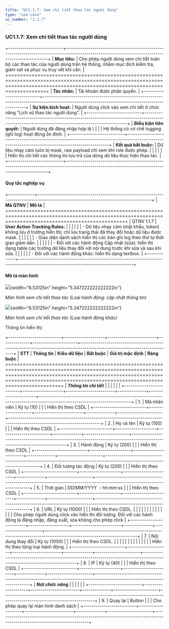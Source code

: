 ```yaml
---
title: "UC1.1.7: Xem chi tiết thao tác người dùng"
type: "use-case"
uc_number: "1.1.7"
---
```


### UC1.1.7: Xem chi tiết thao tác người dùng

+---------------------------+---------------------------------------------------------------------------------------------------------------------------------------------------+
| **Mục tiêu:**             | Cho phép người dùng xem chi tiết toàn bộ các thao tác của người dùng trên hệ thống, nhằm mục đích kiểm tra, giám sát và phục vụ truy vết khi cần. |
+===========================+===================================================================================================================================================+
| **Tác nhân:**             | Tài khoản được phân quyền.                                                                                                                        |
+---------------------------+---------------------------------------------------------------------------------------------------------------------------------------------------+
| **Sự kiện kích hoạt:**    | Người dùng click vào xem chi tiết ở chức năng "Lịch sử thao tác người dùng".                                                                      |
+---------------------------+---------------------------------------------------------------------------------------------------------------------------------------------------+
| **Điều kiện tiên quyết:** | Người dùng đã đăng nhập hợp lệ.\                                                                                                                  |
|                           | Hệ thống có cơ chế logging (ghi log) hoạt động ổn định.                                                                                           |
+---------------------------+---------------------------------------------------------------------------------------------------------------------------------------------------+
| **Kết quả bắt buộc:**     | Dữ liệu nhạy cảm luôn bị mask, raw payload chỉ xem khi role được phép.                                                                            |
|                           |                                                                                                                                                   |
|                           | Hiển thị chi tiết các thông tin lưu trữ của dòng dữ liệu thực hiện thao tác.                                                                      |
+---------------------------+---------------------------------------------------------------------------------------------------------------------------------------------------+

#### Quy tắc nghiệp vụ

+-------------+--------------------------------------------------------------------------------------------------------------------------------------+
| **Mã QTNV** | **Mô tả**                                                                                                                            |
+=============+======================================================================================================================================+
| QTNV 1.1.7  | **User Action Tracking Rules:**                                                                                                      |
|             |                                                                                                                                      |
|             | -   Dữ liệu nhạy cảm (mật khẩu, token) không lưu ở trường hiển thị; chỉ lưu trạng thái đã thay đổi hoặc dữ liệu được mask.           |
|             |                                                                                                                                      |
|             | -   Giao diện danh sách hiển thị các bản ghi log theo thứ tự thời gian giảm dần.                                                     |
|             |                                                                                                                                      |
|             | -   Đối với các hành động Cập nhật (sửa): hiển thị dạng table các trường dữ liệu thay đổi với nội dung trước khi sửa và sau khi sửa. |
|             |                                                                                                                                      |
|             | -   Đối với các hành động khác: hiển thị dạng textbox.                                                                               |
+-------------+--------------------------------------------------------------------------------------------------------------------------------------+

#### Mô tả màn hình

![](media/image114.png){width="6.53125in" height="5.347222222222222in"}

*Màn hình xem chi tiết thao tác (Loại hành động: cập nhật thông tin)*

![](media/image116.png){width="6.53125in" height="5.347222222222222in"}

*Màn hình xem chi tiết thao tác (Loại hành động khác)*

Thông tin hiển thị:

+--------------------------+--------------------+------------------------+--------------+----------------------+---------------------------------------------------------------------------------------------------------------------------+
| **STT**                  | **Thông tin**      | **Kiểu dữ liệu**       | **Bắt buộc** | **Giá trị mặc định** | **Ràng buộc**                                                                                                             |
+==========================+====================+========================+==============+======================+===========================================================================================================================+
| ***Thông tin chi tiết*** |                    |                        |              |                      |                                                                                                                           |
+--------------------------+--------------------+------------------------+--------------+----------------------+---------------------------------------------------------------------------------------------------------------------------+
| 1.                       | Mã nhân viên       | Ký tự (10)             |              |                      | Hiển thị theo CSDL                                                                                                        |
+--------------------------+--------------------+------------------------+--------------+----------------------+---------------------------------------------------------------------------------------------------------------------------+
| 2.                       | Họ và tên          | Ký tự (100)            |              |                      | Hiển thị theo CSDL                                                                                                        |
+--------------------------+--------------------+------------------------+--------------+----------------------+---------------------------------------------------------------------------------------------------------------------------+
| 3.                       | Hành động          | Ký tự (200)            |              |                      | Hiển thị theo CSDL                                                                                                        |
+--------------------------+--------------------+------------------------+--------------+----------------------+---------------------------------------------------------------------------------------------------------------------------+
| 4.                       | Đối tượng tác động | Ký tự (200)            |              |                      | Hiển thị theo CSDL                                                                                                        |
+--------------------------+--------------------+------------------------+--------------+----------------------+---------------------------------------------------------------------------------------------------------------------------+
| 5.                       | Thời gian          | DD/MM/YYYY  - hh:mm:ss |              |                      | Hiển thị theo CSDL                                                                                                        |
+--------------------------+--------------------+------------------------+--------------+----------------------+---------------------------------------------------------------------------------------------------------------------------+
| 6.                       | URL                | Ký tự (1000)           |              |                      | Hiển thị theo CSDL.                                                                                                       |
|                          |                    |                        |              |                      |                                                                                                                           |
|                          |                    |                        |              |                      | Cho phép người dùng click vào hiển thị đối tượng. Đối với các hành động là đăng nhập, đăng xuất, xóa không cho phép click |
+--------------------------+--------------------+------------------------+--------------+----------------------+---------------------------------------------------------------------------------------------------------------------------+
| 7.                       | Nội dung thay đổi  | Ký tự (1000)           |              |                      | Hiển thị theo CSDL.                                                                                                       |
|                          |                    |                        |              |                      |                                                                                                                           |
|                          |                    |                        |              |                      | Hiển thị theo từng loại hành động.                                                                                        |
+--------------------------+--------------------+------------------------+--------------+----------------------+---------------------------------------------------------------------------------------------------------------------------+
| 8.                       | IP                 | Ký tự (40)             |              |                      | Hiển thị theo CSDL                                                                                                        |
+--------------------------+--------------------+------------------------+--------------+----------------------+---------------------------------------------------------------------------------------------------------------------------+
| ***Nút chức năng***      |                    |                        |              |                      |                                                                                                                           |
+--------------------------+--------------------+------------------------+--------------+----------------------+---------------------------------------------------------------------------------------------------------------------------+
| 9\.                      | Quay lại           | Button                 |              |                      | Cho phép quay lại màn hình danh sách                                                                                      |
+--------------------------+--------------------+------------------------+--------------+----------------------+---------------------------------------------------------------------------------------------------------------------------+
